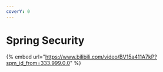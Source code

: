 ```yaml
---
coverY: 0
---
```


# Spring Security

{% embed url="https://www.bilibili.com/video/BV15a411A7kP?spm_id_from=333.999.0.0" %}
